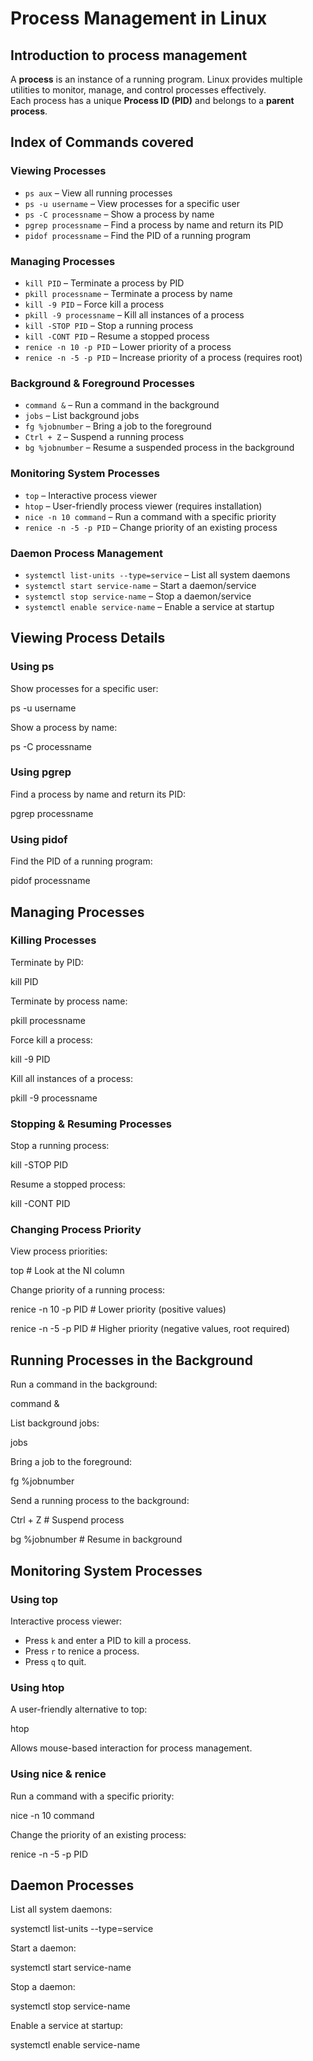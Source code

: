 # Process Management in Linux

## Introduction to process management
A **process** is an instance of a running program. Linux provides multiple utilities to monitor, manage, and control processes effectively.  
Each process has a unique **Process ID (PID)** and belongs to a **parent process**.

##  Index of Commands covered
###  Viewing Processes
- `ps aux` – View all running processes  
- `ps -u username` – View processes for a specific user  
- `ps -C processname` – Show a process by name  
- `pgrep processname` – Find a process by name and return its PID  
- `pidof processname` – Find the PID of a running program  

###  Managing Processes
- `kill PID` – Terminate a process by PID  
- `pkill processname` – Terminate a process by name  
- `kill -9 PID` – Force kill a process  
- `pkill -9 processname` – Kill all instances of a process  
- `kill -STOP PID` – Stop a running process  
- `kill -CONT PID` – Resume a stopped process  
- `renice -n 10 -p PID` – Lower priority of a process  
- `renice -n -5 -p PID` – Increase priority of a process (requires root)  

### Background & Foreground Processes
- `command &` – Run a command in the background  
- `jobs` – List background jobs  
- `fg %jobnumber` – Bring a job to the foreground  
- `Ctrl + Z` – Suspend a running process  
- `bg %jobnumber` – Resume a suspended process in the background  

### Monitoring System Processes
- `top` – Interactive process viewer  
- `htop` – User-friendly process viewer (requires installation)  
- `nice -n 10 command` – Run a command with a specific priority  
- `renice -n -5 -p PID` – Change priority of an existing process  

### Daemon Process Management
- `systemctl list-units --type=service` – List all system daemons  
- `systemctl start service-name` – Start a daemon/service  
- `systemctl stop service-name` – Stop a daemon/service  
- `systemctl enable service-name` – Enable a service at startup  


##  Viewing Process Details

### Using **ps**
 Show processes for a specific user:  
  
  ps -u username

 Show a process by name:

  ps -C processname

### Using **pgrep**

 Find a process by name and return its PID:

  pgrep processname

### Using **pidof**

 Find the PID of a running program:

  pidof processname


## Managing Processes

### Killing Processes

 Terminate by PID:

  kill PID

Terminate by process name:

  pkill processname

 Force kill a process:

  kill -9 PID
 
 Kill all instances of a process:

  pkill -9 processname

### Stopping & Resuming Processes

 Stop a running process:
 
  kill -STOP PID

 Resume a stopped process:

  kill -CONT PID

### Changing Process Priority

View process priorities:

  top  # Look at the NI column

Change priority of a running process:

  renice -n 10 -p PID  # Lower priority (positive values)
  
  renice -n -5 -p PID  # Higher priority (negative values, root required)


##  Running Processes in the Background

 Run a command in the background:

  command &
 
 List background jobs:

  jobs

Bring a job to the foreground:

  fg %jobnumber
  
 Send a running process to the background:

  Ctrl + Z  # Suspend process
  
  bg %jobnumber  # Resume in background
 

##  Monitoring System Processes

### Using **top**

Interactive process viewer:

* Press `k` and enter a PID to kill a process.
* Press `r` to renice a process.
* Press `q` to quit.

### Using **htop**

A user-friendly alternative to top:

htop

 Allows mouse-based interaction for process management.

### Using **nice** & **renice**

 Run a command with a specific priority:

  nice -n 10 command
 
 Change the priority of an existing process:

  renice -n -5 -p PID


##  Daemon Processes

 List all system daemons:

  systemctl list-units --type=service

 Start a daemon:

  systemctl start service-name

 Stop a daemon:

  systemctl stop service-name
  
 Enable a service at startup:

  systemctl enable service-name
 



